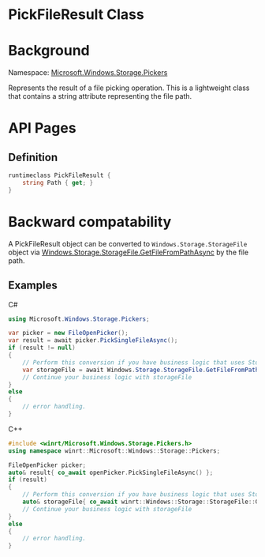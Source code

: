 PickFileResult Class
===

# Background

Namespace: [Microsoft.Windows.Storage.Pickers](./Microsoft.Windows.Storage.Pickers.md)

Represents the result of a file picking operation. This is a lightweight class that contains a 
string attribute representing the file path.

# API Pages

## Definition

```C#
runtimeclass PickFileResult {
    string Path { get; }
}
```

# Backward compatability

A PickFileResult object can be converted to `Windows.Storage.StorageFile` object via 
[Windows.Storage.StorageFile.GetFileFromPathAsync](https://learn.microsoft.com/en-us/uwp/api/windows.storage.storagefile.getfilefrompathasync)
by the file path.

## Examples

C#

```C#
using Microsoft.Windows.Storage.Pickers;

var picker = new FileOpenPicker();
var result = await picker.PickSingleFileAsync();
if (result != null)
{
    // Perform this conversion if you have business logic that uses StorageFile
    var storageFile = await Windows.Storage.StorageFile.GetFileFromPathAsync(result.Path)
    // Continue your business logic with storageFile
}
else
{
    // error handling.
}
```

C++

```C++
#include <winrt/Microsoft.Windows.Storage.Pickers.h>
using namespace winrt::Microsoft::Windows::Storage::Pickers;

FileOpenPicker picker;
auto& result{ co_await openPicker.PickSingleFileAsync() };
if (result)
{
    // Perform this conversion if you have business logic that uses StorageFile
    auto& storageFile{ co_await winrt::Windows::Storage::StorageFile::GetFileFromPathAsync(result.Path) }
    // Continue your business logic with storageFile
}
else
{
    // error handling.
}
```
